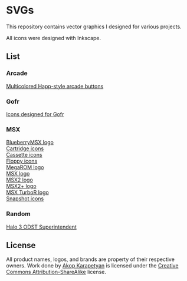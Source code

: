 # SVGs

This repository contains vector graphics I designed for various projects.

All icons were designed with Inkscape.

## List

### Arcade

[Multicolored Happ-style arcade buttons](Arcade/HappButtons.svg)

### Gofr

[Icons designed for Gofr](Gofr/GofrIcons.svg)

### MSX

[BlueberryMSX logo](MSX/BlueberryMSX.svg)  
[Cartridge icons](MSX/CartridgeIcons.svg)  
[Cassette icons](MSX/CassetteIcons.svg)  
[Floppy icons](MSX/FloppyIcons.svg)  
[MegaROM logo](MSX/MegaROMLogo.svg)  
[MSX logo](MSX/MSXLogo.svg)  
[MSX2 logo](MSX/MSX2Logo.svg)  
[MSX2+ logo](MSX/MSX2PlusLogo.svg)  
[MSX TurboR logo](MSX/MSXTurboRLogo.svg)  
[Snapshot icons](MSX/SnapshotIcons.svg)  

### Random

[Halo 3 ODST Superintendent](Random/HaloODSTSuperintendent.svg)  

## License

All product names, logos, and brands are property of their respective owners.
Work done by [Akop Karapetyan](http://www.akop.org/) is licensed under the
[Creative Commons Attribution-ShareAlike](http://creativecommons.org/licenses/by-sa/4.0/legalcode)
license.
